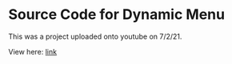 # Source Code for Dynamic Menu

This was a project uploaded onto youtube on 7/2/21.

View here: [link]()
